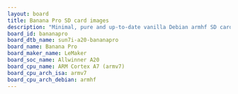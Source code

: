 ```yaml
---
layout: board
title: Banana Pro SD card images
description: "Minimal, pure and up-to-date vanilla Debian armhf SD card images for Banana Pro by LeMaker, SoC: Allwinner A20, CPU ISA: armv7"
board_id: bananapro
board_dtb_name: sun7i-a20-bananapro
board_name: Banana Pro
board_maker_name: LeMaker
board_soc_name: Allwinner A20
board_cpu_name: ARM Cortex A7 (armv7)
board_cpu_arch_isa: armv7
board_cpu_arch_debian: armhf
---
```

